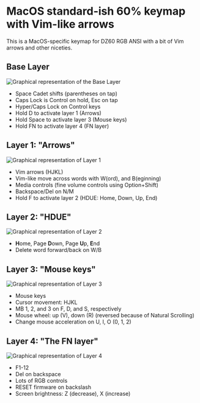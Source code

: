 # MacOS standard-ish 60% keymap with Vim-like arrows

This is a MacOS-specific keymap for DZ60 RGB ANSI with a bit of Vim arrows and other niceties.

## Base Layer

![Graphical representation of the Base Layer](https://i.imgur.com/L66C3ya.png)

* Space Cadet shifts (parentheses on tap)
* Caps Lock is Control on hold, Esc on tap
* Hyper/Caps Lock on Control keys
* Hold D to activate layer 1 (Arrows)
* Hold Space to activate layer 3 (Mouse keys)
* Hold FN to activate layer 4 (FN layer)

## Layer 1: "Arrows"

![Graphical representation of Layer 1](https://i.imgur.com/VirYuoO.png)

* Vim arrows (HJKL)
* Vim-like move across words with W(ord), and B(eginning)
* Media controls (fine volume controls using Option+Shift)
* Backspace/Del on N/M
* Hold F to activate layer 2 (HDUE: Home, Down, Up, End)

## Layer 2: "HDUE"

![Graphical representation of Layer 2](https://i.imgur.com/xWMqCmD.png)

* **H**ome, Page **D**own, Page **U**p, **E**nd
* Delete word forward/back on W/B

## Layer 3: "Mouse keys"

![Graphical representation of Layer 3](https://i.imgur.com/x5vmAyK.png)

* Mouse keys
* Cursor movement: HJKL
* MB 1, 2, and 3 on F, D, and S, respectively
* Mouse wheel: up (V), down (R) (reversed because of Natural Scrolling)
* Change mouse acceleration on U, I, O (0, 1, 2)

## Layer 4: "The FN layer"

![Graphical representation of Layer 4](https://i.imgur.com/6favpke.png)

* F1-12
* Del on backspace
* Lots of RGB controls
* RESET firmware on backslash
* Screen brightness: Z (decrease), X (increase)
